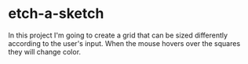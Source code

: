 # etch-a-sketch

In this project I'm going to create a grid that can be sized differently according to the user's input. When the mouse hovers over the squares they will change color.
